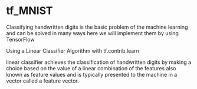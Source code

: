 # tf_MNIST

Classifying handwritten digits is the basic problem of the machine learning and can be solved in many ways here we will implement them by using TensorFlow

Using a Linear Classifier Algorithm with tf.contrib.learn

linear classifier achieves the classification of handwritten digits by making a choice based on the value of a linear combination of the features also known as feature values and is typically presented to the machine in a vector called a feature vector.
